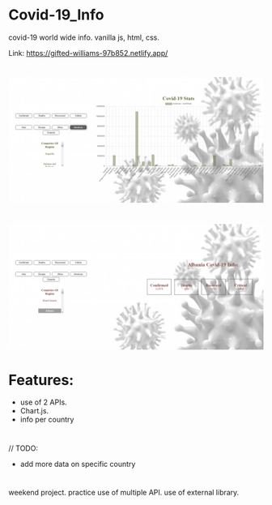 # Covid-19_Info
covid-19 world wide info. vanilla js, html, css. 

Link: https://gifted-williams-97b852.netlify.app/

#
![alt text](https://github.com/ArielMoi/Covid-19_Info/blob/main/img/screenShot.png)
#
![alt text](https://github.com/ArielMoi/Covid-19_Info/blob/main/img/screenShot1.png)
#

# Features:
- use of 2 APIs.
- Chart.js.
- info per country

#

// TODO:
- add more data on specific country

#
weekend project. 
practice use of multiple API.
use of external library.
